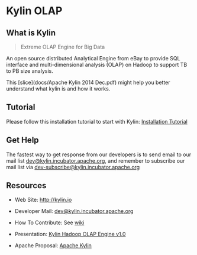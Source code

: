 Kylin OLAP
===========


What is Kylin
------------
> Extreme OLAP Engine for Big Data

An open source distributed Analytical Engine from eBay to provide SQL interface and multi-dimensional analysis (OLAP) on Hadoop to support TB to PB size analysis.

This [slice](docs/Apache Kylin 2014 Dec.pdf) might help you better understand what kylin is and how it works.


Tutorial 
------------

Please follow this installation tutorial to start with Kylin: [Installation Tutorial](docs/Installation/Installation.md)


Get Help
------------

The fastest way to get response from our developers is to send email to our mail list <dev@kylin.incubator.apache.org>, and remember to subscribe our mail list via <dev-subscribe@kylin.incubator.apache.org>


Resources
------------

* Web Site: <http://kylin.io>

* Developer Mail: <dev@kylin.incubator.apache.org>

* How To Contribute: See [wiki](https://github.com/KylinOLAP/Kylin/wiki/How-to-Contribute)

* Presentation: [Kylin Hadoop OLAP Engine v1.0](https://github.com/KylinOLAP/Kylin/blob/master/docs/Kylin_Hadoop_OLAP_Engine_v1.0.pdf?raw=true)

*  Apache Proposal: [Apache Kylin](https://wiki.apache.org/incubator/KylinProposal)

